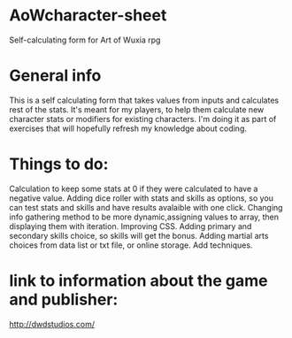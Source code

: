 # AoWcharacter-sheet
Self-calculating form for Art of Wuxia rpg 
# General info
This is a self calculating form that takes values from inputs and calculates rest of the stats. It's meant for my players, to help them calculate new character stats or modifiers for existing characters. I'm doing it as part of exercises that will hopefully refresh my knowledge about coding.
# Things to do:
Calculation to keep some stats at 0 if they were calculated to have a negative value.
Adding dice roller with stats and skills as options, so you can test stats and skills and have results avalaible with one click.
Changing info gathering method to be more dynamic,assigning values to array, then displaying them with iteration.
Improving CSS.
Adding primary and secondary skills choice, so skills will get the bonus.
Adding martial arts choices from data list or txt file, or online storage.
Add techniques.

# link to information about the game and publisher:

http://dwdstudios.com/


